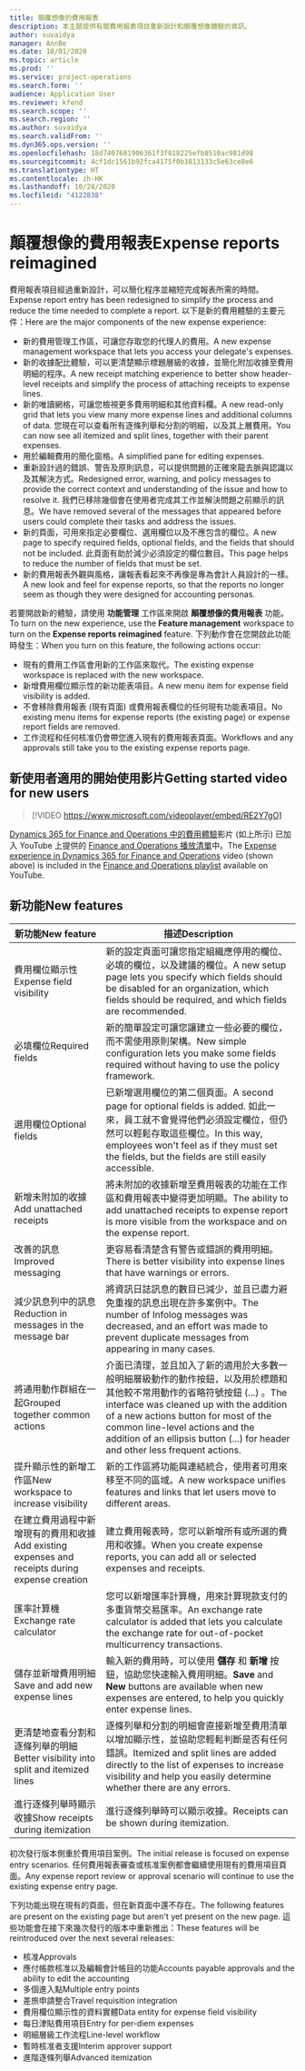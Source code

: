 ```yaml
---
title: 顛覆想像的費用報表
description: 本主題提供有關費用報表項目重新設計和顛覆想像體驗的資訊。
author: suvaidya
manager: AnnBe
ms.date: 10/01/2020
ms.topic: article
ms.prod: ''
ms.service: project-operations
ms.search.form: ''
audience: Application User
ms.reviewer: kfend
ms.search.scope: ''
ms.search.region: ''
ms.author: suvaidya
ms.search.validFrom: ''
ms.dyn365.ops.version: ''
ms.openlocfilehash: 18d7407681906361f3f818225efb8510ac981d98
ms.sourcegitcommit: 4cf1dc1561b92fca4175f0b3813133c5e63ce8e6
ms.translationtype: HT
ms.contentlocale: zh-HK
ms.lasthandoff: 10/28/2020
ms.locfileid: "4122838"
---
```

# <a name="expense-reports-reimagined"></a><span data-ttu-id="71278-103">顛覆想像的費用報表</span><span class="sxs-lookup"><span data-stu-id="71278-103">Expense reports reimagined</span></span>

<span data-ttu-id="71278-104">費用報表項目經過重新設計，可以簡化程序並縮短完成報表所需的時間。</span><span class="sxs-lookup"><span data-stu-id="71278-104">Expense report entry has been redesigned to simplify the process and reduce the time needed to complete a report.</span></span> <span data-ttu-id="71278-105">以下是新的費用體驗的主要元件：</span><span class="sxs-lookup"><span data-stu-id="71278-105">Here are the major components of the new expense experience:</span></span>

- <span data-ttu-id="71278-106">新的費用管理工作區，可讓您存取您的代理人的費用。</span><span class="sxs-lookup"><span data-stu-id="71278-106">A new expense management workspace that lets you access your delegate's expenses.</span></span>
- <span data-ttu-id="71278-107">新的收據配比體驗，可以更清楚顯示標題層級的收據，並簡化附加收據至費用明細的程序。</span><span class="sxs-lookup"><span data-stu-id="71278-107">A new receipt matching experience to better show header-level receipts and simplify the process of attaching receipts to expense lines.</span></span>
- <span data-ttu-id="71278-108">新的唯讀網格，可讓您檢視更多費用明細和其他資料欄。</span><span class="sxs-lookup"><span data-stu-id="71278-108">A new read-only grid that lets you view many more expense lines and additional columns of data.</span></span> <span data-ttu-id="71278-109">您現在可以查看所有逐條列舉和分割的明細，以及其上層費用。</span><span class="sxs-lookup"><span data-stu-id="71278-109">You can now see all itemized and split lines, together with their parent expenses.</span></span>
- <span data-ttu-id="71278-110">用於編輯費用的簡化窗格。</span><span class="sxs-lookup"><span data-stu-id="71278-110">A simplified pane for editing expenses.</span></span>
- <span data-ttu-id="71278-111">重新設計過的錯誤、警告及原則訊息，可以提供問題的正確來龍去脈與認識以及其解決方式。</span><span class="sxs-lookup"><span data-stu-id="71278-111">Redesigned error, warning, and policy messages to provide the correct context and understanding of the issue and how to resolve it.</span></span> <span data-ttu-id="71278-112">我們已移除幾個會在使用者完成其工作並解決問題之前顯示的訊息。</span><span class="sxs-lookup"><span data-stu-id="71278-112">We have removed several of the messages that appeared before users could complete their tasks and address the issues.</span></span>
- <span data-ttu-id="71278-113">新的頁面，可用來指定必要欄位、選用欄位以及不應包含的欄位。</span><span class="sxs-lookup"><span data-stu-id="71278-113">A new page to specify required fields, optional fields, and the fields that should not be included.</span></span> <span data-ttu-id="71278-114">此頁面有助於減少必須設定的欄位數目。</span><span class="sxs-lookup"><span data-stu-id="71278-114">This page helps to reduce the number of fields that must be set.</span></span>
- <span data-ttu-id="71278-115">新的費用報表外觀與風格，讓報表看起來不再像是專為會計人員設計的一樣。</span><span class="sxs-lookup"><span data-stu-id="71278-115">A new look and feel for expense reports, so that the reports no longer seem as though they were designed for accounting personas.</span></span>

<span data-ttu-id="71278-116">若要開啟新的體驗，請使用 **功能管理** 工作區來開啟 **顛覆想像的費用報表** 功能。</span><span class="sxs-lookup"><span data-stu-id="71278-116">To turn on the new experience, use the **Feature management** workspace to turn on the **Expense reports reimagined** feature.</span></span> <span data-ttu-id="71278-117">下列動作會在您開啟此功能時發生：</span><span class="sxs-lookup"><span data-stu-id="71278-117">When you turn on this feature, the following actions occur:</span></span>

- <span data-ttu-id="71278-118">現有的費用工作區會用新的工作區來取代。</span><span class="sxs-lookup"><span data-stu-id="71278-118">The existing expense workspace is replaced with the new workspace.</span></span>
- <span data-ttu-id="71278-119">新增費用欄位顯示性的新功能表項目。</span><span class="sxs-lookup"><span data-stu-id="71278-119">A new menu item for expense field visibility is added.</span></span>
- <span data-ttu-id="71278-120">不會移除費用報表 (現有頁面) 或費用報表欄位的任何現有功能表項目。</span><span class="sxs-lookup"><span data-stu-id="71278-120">No existing menu items for expense reports (the existing page) or expense report fields are removed.</span></span>
- <span data-ttu-id="71278-121">工作流程和任何核准仍會帶您進入現有的費用報表頁面。</span><span class="sxs-lookup"><span data-stu-id="71278-121">Workflows and any approvals still take you to the existing expense reports page.</span></span>

## <a name="getting-started-video-for-new-users"></a><span data-ttu-id="71278-122">新使用者適用的開始使用影片</span><span class="sxs-lookup"><span data-stu-id="71278-122">Getting started video for new users</span></span>

> [!VIDEO https://www.microsoft.com/videoplayer/embed/RE2Y7gO]

<span data-ttu-id="71278-123">[Dynamics 365 for Finance and Operations 中的費用體驗](https://youtu.be/Ocy-MsTvEE0)影片 (如上所示) 已加入 YouTube 上提供的 [Finance and Operations 播放清單](https://www.youtube.com/playlist?list=PLcakwueIHoT_SYfIaPGoOhloFoCXiUSyW)中。</span><span class="sxs-lookup"><span data-stu-id="71278-123">The [Expense experience in Dynamics 365 for Finance and Operations](https://youtu.be/Ocy-MsTvEE0) video (shown above) is included in the [Finance and Operations playlist](https://www.youtube.com/playlist?list=PLcakwueIHoT_SYfIaPGoOhloFoCXiUSyW) available on YouTube.</span></span>

## <a name="new-features"></a><span data-ttu-id="71278-124">新功能</span><span class="sxs-lookup"><span data-stu-id="71278-124">New features</span></span>

| <span data-ttu-id="71278-125">新功能</span><span class="sxs-lookup"><span data-stu-id="71278-125">New feature</span></span> | <span data-ttu-id="71278-126">描述</span><span class="sxs-lookup"><span data-stu-id="71278-126">Description</span></span> |
|---|----|
| <span data-ttu-id="71278-127">費用欄位顯示性</span><span class="sxs-lookup"><span data-stu-id="71278-127">Expense field visibility</span></span> | <span data-ttu-id="71278-128">新的設定頁面可讓您指定組織應停用的欄位、必填的欄位，以及建議的欄位。</span><span class="sxs-lookup"><span data-stu-id="71278-128">A new setup page lets you specify which fields should be disabled for an organization, which fields should be required, and which fields are recommended.</span></span> |
| <span data-ttu-id="71278-129">必填欄位</span><span class="sxs-lookup"><span data-stu-id="71278-129">Required fields</span></span> | <span data-ttu-id="71278-130">新的簡單設定可讓您讓建立一些必要的欄位，而不需使用原則架構。</span><span class="sxs-lookup"><span data-stu-id="71278-130">New simple configuration lets you make some fields required without having to use the policy framework.</span></span> |
| <span data-ttu-id="71278-131">選用欄位</span><span class="sxs-lookup"><span data-stu-id="71278-131">Optional fields</span></span> | <span data-ttu-id="71278-132">已新增選用欄位的第二個頁面。</span><span class="sxs-lookup"><span data-stu-id="71278-132">A second page for optional fields is added.</span></span> <span data-ttu-id="71278-133">如此一來，員工就不會覺得他們必須設定欄位，但仍然可以輕鬆存取這些欄位。</span><span class="sxs-lookup"><span data-stu-id="71278-133">In this way, employees won't feel as if they must set the fields, but the fields are still easily accessible.</span></span> |
| <span data-ttu-id="71278-134">新增未附加的收據</span><span class="sxs-lookup"><span data-stu-id="71278-134">Add unattached receipts</span></span> | <span data-ttu-id="71278-135">將未附加的收據新增至費用報表的功能在工作區和費用報表中變得更加明顯。</span><span class="sxs-lookup"><span data-stu-id="71278-135">The ability to add unattached receipts to expense report is more visible from the workspace and on the expense report.</span></span> |
| <span data-ttu-id="71278-136">改善的訊息</span><span class="sxs-lookup"><span data-stu-id="71278-136">Improved messaging</span></span> | <span data-ttu-id="71278-137">更容易看清楚含有警告或錯誤的費用明細。</span><span class="sxs-lookup"><span data-stu-id="71278-137">There is better visibility into expense lines that have warnings or errors.</span></span> |
| <span data-ttu-id="71278-138">減少訊息列中的訊息</span><span class="sxs-lookup"><span data-stu-id="71278-138">Reduction in messages in the message bar</span></span>| <span data-ttu-id="71278-139">將資訊日誌訊息的數目已減少，並且已盡力避免重複的訊息出現在許多案例中。</span><span class="sxs-lookup"><span data-stu-id="71278-139">The number of Infolog messages was decreased, and an effort was made to prevent duplicate messages from appearing in many cases.</span></span> |
| <span data-ttu-id="71278-140">將通用動作群組在一起</span><span class="sxs-lookup"><span data-stu-id="71278-140">Grouped together common actions</span></span> | <span data-ttu-id="71278-141">介面已清理，並且加入了新的適用於大多數一般明細層級動作的動作按鈕，以及用於標題和其他較不常用動作的省略符號按鈕 (...) 。</span><span class="sxs-lookup"><span data-stu-id="71278-141">The interface was cleaned up with the addition of a new actions button for most of the common line-level actions and the addition of an ellipsis button (...) for header and other less frequent actions.</span></span> |
| <span data-ttu-id="71278-142">提升顯示性的新增工作區</span><span class="sxs-lookup"><span data-stu-id="71278-142">New workspace to increase visibility</span></span> | <span data-ttu-id="71278-143">新的工作區將功能與連結統合，使用者可用來移至不同的區域。</span><span class="sxs-lookup"><span data-stu-id="71278-143">A new workspace unifies features and links that let users move to different areas.</span></span> |
| <span data-ttu-id="71278-144">在建立費用過程中新增現有的費用和收據</span><span class="sxs-lookup"><span data-stu-id="71278-144">Add existing expenses and receipts during expense creation</span></span> | <span data-ttu-id="71278-145">建立費用報表時，您可以新增所有或所選的費用和收據。</span><span class="sxs-lookup"><span data-stu-id="71278-145">When you create expense reports, you can add all or selected expenses and receipts.</span></span> |
| <span data-ttu-id="71278-146">匯率計算機</span><span class="sxs-lookup"><span data-stu-id="71278-146">Exchange rate calculator</span></span> | <span data-ttu-id="71278-147">您可以新增匯率計算機，用來計算現款支付的多重貨幣交易匯率。</span><span class="sxs-lookup"><span data-stu-id="71278-147">An exchange rate calculator is added that lets you calculate the exchange rate for out-of-pocket multicurrency transactions.</span></span> |
| <span data-ttu-id="71278-148">儲存並新增費用明細</span><span class="sxs-lookup"><span data-stu-id="71278-148">Save and add new expense lines</span></span> | <span data-ttu-id="71278-149">輸入新的費用時，可以使用 **儲存** 和 **新增** 按鈕，協助您快速輸入費用明細。</span><span class="sxs-lookup"><span data-stu-id="71278-149">**Save** and **New** buttons are available when new expenses are entered, to help you quickly enter expense lines.</span></span> |
| <span data-ttu-id="71278-150">更清楚地查看分割和逐條列舉的明細</span><span class="sxs-lookup"><span data-stu-id="71278-150">Better visibility into split and itemized lines</span></span> | <span data-ttu-id="71278-151">逐條列舉和分割的明細會直接新增至費用清單以增加顯示性，並協助您輕鬆判斷是否有任何錯誤。</span><span class="sxs-lookup"><span data-stu-id="71278-151">Itemized and split lines are added directly to the list of expenses to increase visibility and help you easily determine whether there are any errors.</span></span> |
| <span data-ttu-id="71278-152">進行逐條列舉時顯示收據</span><span class="sxs-lookup"><span data-stu-id="71278-152">Show receipts during itemization</span></span> | <span data-ttu-id="71278-153">進行逐條列舉時可以顯示收據。</span><span class="sxs-lookup"><span data-stu-id="71278-153">Receipts can be shown during itemization.</span></span> |

<span data-ttu-id="71278-154">初次發行版本側重於費用項目案例。</span><span class="sxs-lookup"><span data-stu-id="71278-154">The initial release is focused on expense entry scenarios.</span></span> <span data-ttu-id="71278-155">任何費用報表審查或核准案例都會繼續使用現有的費用項目頁面。</span><span class="sxs-lookup"><span data-stu-id="71278-155">Any expense report review or approval scenario will continue to use the existing expense entry page.</span></span>

<span data-ttu-id="71278-156">下列功能出現在現有的頁面，但在新頁面中還不存在。</span><span class="sxs-lookup"><span data-stu-id="71278-156">The following features are present on the existing page but aren't yet present on the new page.</span></span> <span data-ttu-id="71278-157">這些功能會在接下來幾次發行的版本中重新推出：</span><span class="sxs-lookup"><span data-stu-id="71278-157">These features will be reintroduced over the next several releases:</span></span>

- <span data-ttu-id="71278-158">核准</span><span class="sxs-lookup"><span data-stu-id="71278-158">Approvals</span></span>
- <span data-ttu-id="71278-159">應付帳款核准以及編輯會計帳目的功能</span><span class="sxs-lookup"><span data-stu-id="71278-159">Accounts payable approvals and the ability to edit the accounting</span></span>
- <span data-ttu-id="71278-160">多個進入點</span><span class="sxs-lookup"><span data-stu-id="71278-160">Multiple entry points</span></span>
- <span data-ttu-id="71278-161">差旅申請整合</span><span class="sxs-lookup"><span data-stu-id="71278-161">Travel requisition integration</span></span>
- <span data-ttu-id="71278-162">費用欄位顯示性的資料實體</span><span class="sxs-lookup"><span data-stu-id="71278-162">Data entity for expense field visibility</span></span>
- <span data-ttu-id="71278-163">每日津貼費用項目</span><span class="sxs-lookup"><span data-stu-id="71278-163">Entry for per-diem expenses</span></span>
- <span data-ttu-id="71278-164">明細層級工作流程</span><span class="sxs-lookup"><span data-stu-id="71278-164">Line-level workflow</span></span>
- <span data-ttu-id="71278-165">暫時核准者支援</span><span class="sxs-lookup"><span data-stu-id="71278-165">Interim approver support</span></span>
- <span data-ttu-id="71278-166">進階逐條列舉</span><span class="sxs-lookup"><span data-stu-id="71278-166">Advanced itemization</span></span>
